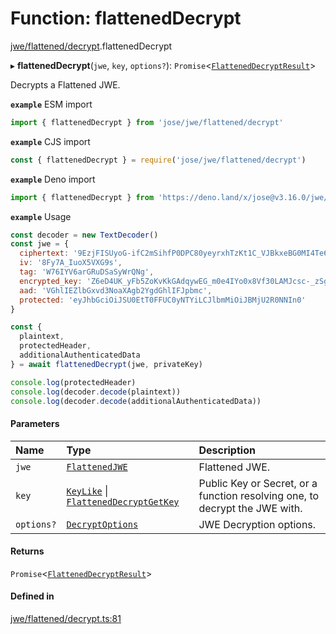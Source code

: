 # Function: flattenedDecrypt

[jwe/flattened/decrypt](../modules/jwe_flattened_decrypt.md).flattenedDecrypt

▸ **flattenedDecrypt**(`jwe`, `key`, `options?`): `Promise`<[`FlattenedDecryptResult`](../interfaces/types.FlattenedDecryptResult.md)\>

Decrypts a Flattened JWE.

**`example`** ESM import
```js
import { flattenedDecrypt } from 'jose/jwe/flattened/decrypt'
```

**`example`** CJS import
```js
const { flattenedDecrypt } = require('jose/jwe/flattened/decrypt')
```

**`example`** Deno import
```js
import { flattenedDecrypt } from 'https://deno.land/x/jose@v3.16.0/jwe/flattened/decrypt.ts'
```

**`example`** Usage
```js
const decoder = new TextDecoder()
const jwe = {
  ciphertext: '9EzjFISUyoG-ifC2mSihfP0DPC80yeyrxhTzKt1C_VJBkxeBG0MI4Te61Pk45RAGubUvBpU9jm4',
  iv: '8Fy7A_IuoX5VXG9s',
  tag: 'W76IYV6arGRuDSaSyWrQNg',
  encrypted_key: 'Z6eD4UK_yFb5ZoKvKkGAdqywEG_m0e4IYo0x8Vf30LAMJcsc-_zSgIeiF82teZyYi2YYduHKoqImk7MRnoPZOlEs0Q5BNK1OgBmSOhCE8DFyqh9Zh48TCTP6lmBQ52naqoUJFMtHzu-0LwZH26hxos0GP3Dt19O379MJB837TdKKa87skq0zHaVLAquRHOBF77GI54Bc7O49d8aOrSu1VEFGMThlW2caspPRiTSePDMDPq7_WGk50izRhB3Asl9wmP9wEeaTrkJKRnQj5ips1SAZ1hDBsqEQKKukxP1HtdcopHV5_qgwU8Hjm5EwSLMluMQuiE6hwlkXGOujZLVizA',
  aad: 'VGhlIEZlbGxvd3NoaXAgb2YgdGhlIFJpbmc',
  protected: 'eyJhbGciOiJSU0EtT0FFUC0yNTYiLCJlbmMiOiJBMjU2R0NNIn0'
}

const {
  plaintext,
  protectedHeader,
  additionalAuthenticatedData
} = await flattenedDecrypt(jwe, privateKey)

console.log(protectedHeader)
console.log(decoder.decode(plaintext))
console.log(decoder.decode(additionalAuthenticatedData))
```

#### Parameters

| Name | Type | Description |
| :------ | :------ | :------ |
| `jwe` | [`FlattenedJWE`](../interfaces/types.FlattenedJWE.md) | Flattened JWE. |
| `key` | [`KeyLike`](../types/types.KeyLike.md) \| [`FlattenedDecryptGetKey`](../interfaces/jwe_flattened_decrypt.FlattenedDecryptGetKey.md) | Public Key or Secret, or a function resolving one, to decrypt the JWE with. |
| `options?` | [`DecryptOptions`](../interfaces/types.DecryptOptions.md) | JWE Decryption options. |

#### Returns

`Promise`<[`FlattenedDecryptResult`](../interfaces/types.FlattenedDecryptResult.md)\>

#### Defined in

[jwe/flattened/decrypt.ts:81](https://github.com/panva/jose/blob/v3.16.0/src/jwe/flattened/decrypt.ts#L81)
